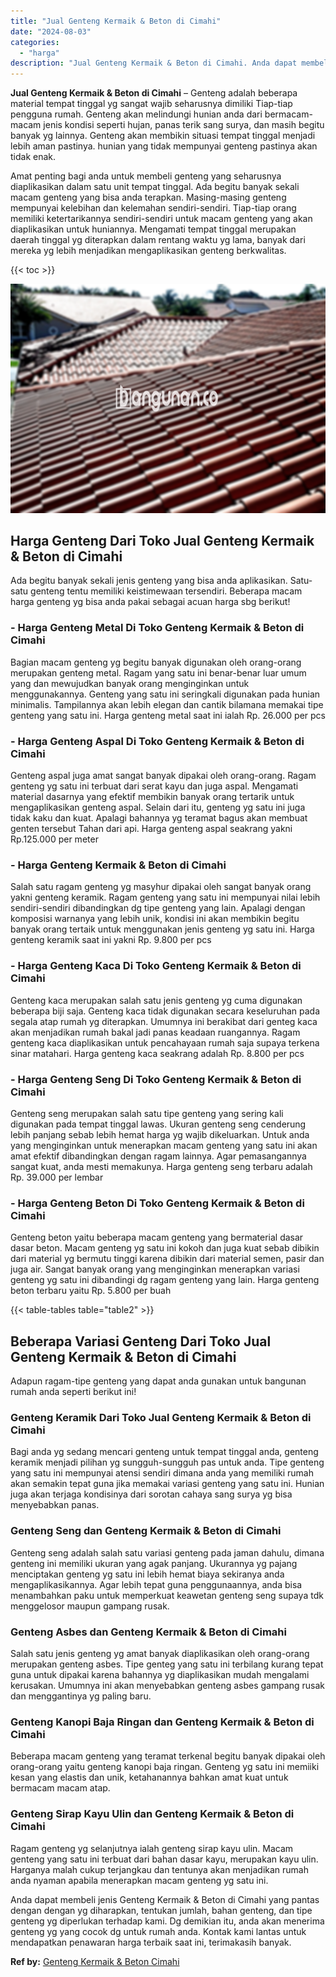 ```yaml
---
title: "Jual Genteng Kermaik & Beton di Cimahi"
date: "2024-08-03"
categories: 
  - "harga"
description: "Jual Genteng Kermaik & Beton di Cimahi. Anda dapat membeli jenis Genteng Kermaik & Beton di Cimahi yang pantas dengan dengan yg diharapkan, tentukan jumlah,..."
---
```


**Jual Genteng Kermaik & Beton di Cimahi** – Genteng adalah beberapa material tempat tinggal yg sangat wajib seharusnya dimiliki Tiap-tiap pengguna rumah. Genteng akan melindungi hunian anda dari bermacam-macam jenis kondisi seperti hujan, panas terik sang surya, dan masih begitu banyak yg lainnya. Genteng akan membikin situasi tempat tinggal menjadi lebih aman pastinya. hunian yang tidak mempunyai genteng pastinya akan tidak enak.

Amat penting bagi anda untuk membeli genteng yang seharusnya diaplikasikan dalam satu unit tempat tinggal. Ada begitu banyak sekali macam genteng yang bisa anda terapkan. Masing-masing genteng mempunyai kelebihan dan kelemahan sendiri-sendiri. Tiap-tiap orang memiliki ketertarikannya sendiri-sendiri untuk macam genteng yang akan diaplikasikan untuk huniannya. Mengamati tempat tinggal merupakan daerah tinggal yg diterapkan dalam rentang waktu yg lama, banyak dari mereka yg lebih menjadikan mengaplikasikan genteng berkwalitas.

{{< toc >}}

![Jual Genteng Kermaik & Beton di Cimahi](/images/genteng-minimalis-murah09.png)

## Harga Genteng Dari Toko Jual Genteng Kermaik & Beton di Cimahi

Ada begitu banyak sekali jenis genteng yang bisa anda aplikasikan. Satu-satu genteng tentu memiliki keistimewaan tersendiri. Beberapa macam harga genteng yg bisa anda pakai sebagai acuan harga sbg berikut!

### \- Harga Genteng Metal Di Toko Genteng Kermaik & Beton di Cimahi

Bagian macam genteng yg begitu banyak digunakan oleh orang-orang merupakan genteng metal. Ragam yang satu ini benar-benar luar umum yang dan mewujudkan banyak orang menginginkan untuk menggunakannya. Genteng yang satu ini seringkali digunakan pada hunian minimalis. Tampilannya akan lebih elegan dan cantik bilamana memakai tipe genteng yang satu ini. Harga genteng metal saat ini ialah Rp. 26.000 per pcs

### \- Harga Genteng Aspal Di Toko Genteng Kermaik & Beton di Cimahi

Genteng aspal juga amat sangat banyak dipakai oleh orang-orang. Ragam genteng yg satu ini terbuat dari serat kayu dan juga aspal. Mengamati material dasarnya yang efektif membikin banyak orang tertarik untuk mengaplikasikan genteng aspal. Selain dari itu, genteng yg satu ini juga tidak kaku dan kuat. Apalagi bahannya yg teramat bagus akan membuat genten tersebut Tahan dari api. Harga genteng aspal seakrang yakni Rp.125.000 per meter

### \- Harga Genteng Kermaik & Beton di Cimahi

Salah satu ragam genteng yg masyhur dipakai oleh sangat banyak orang yakni genteng keramik. Ragam genteng yang satu ini mempunyai nilai lebih sendiri-sendiri dibandingkan dg tipe genteng yang lain. Apalagi dengan komposisi warnanya yang lebih unik, kondisi ini akan membikin begitu banyak orang tertaik untuk menggunakan jenis genteng yg satu ini. Harga genteng keramik saat ini yakni Rp. 9.800 per pcs

### \- Harga Genteng Kaca Di Toko Genteng Kermaik & Beton di Cimahi

Genteng kaca merupakan salah satu jenis genteng yg cuma digunakan beberapa biji saja. Genteng kaca tidak digunakan secara keseluruhan pada segala atap rumah yg diterapkan. Umumnya ini berakibat dari genteg kaca akan menjadikan rumah bakal jadi panas keadaan ruangannya. Ragam genteng kaca diaplikasikan untuk pencahayaan rumah saja supaya terkena sinar matahari. Harga genteng kaca seakrang adalah Rp. 8.800 per pcs

### \- Harga Genteng Seng Di Toko Genteng Kermaik & Beton di Cimahi

Genteng seng merupakan salah satu tipe genteng yang sering kali digunakan pada tempat tinggal lawas. Ukuran genteng seng cenderung lebih panjang sebab lebih hemat harga yg wajib dikeluarkan. Untuk anda yang menginginkan untuk menerapkan macam genteng yang satu ini akan amat efektif dibandingkan dengan ragam lainnya. Agar pemasangannya sangat kuat, anda mesti memakunya. Harga genteng seng terbaru adalah Rp. 39.000 per lembar

### \- Harga Genteng Beton Di Toko Genteng Kermaik & Beton di Cimahi

Genteng beton yaitu beberapa macam genteng yang bermaterial dasar dasar beton. Macam genteng yg satu ini kokoh dan juga kuat sebab dibikin dari material yg bermutu tinggi karena dibikin dari material semen, pasir dan juga air. Sangat banyak orang yang menginginkan menerapkan variasi genteng yg satu ini dibandingi dg ragam genteng yang lain. Harga genteng beton terbaru yaitu Rp. 5.800 per buah

{{< table-tables table="table2" >}}

## Beberapa Variasi Genteng Dari Toko Jual Genteng Kermaik & Beton di Cimahi

Adapun ragam-tipe genteng yang dapat anda gunakan untuk bangunan rumah anda seperti berikut ini!

### Genteng Keramik Dari Toko Jual Genteng Kermaik & Beton di Cimahi

Bagi anda yg sedang mencari genteng untuk tempat tinggal anda, genteng keramik menjadi pilihan yg sungguh-sungguh pas untuk anda. Tipe genteng yang satu ini mempunyai atensi sendiri dimana anda yang memiliki rumah akan semakin tepat guna jika memakai variasi genteng yang satu ini. Hunian juga akan terjaga kondisinya dari sorotan cahaya sang surya yg bisa menyebabkan panas.

### Genteng Seng dan Genteng Kermaik & Beton di Cimahi

Genteng seng adalah salah satu variasi genteng pada jaman dahulu, dimana genteng ini memiliki ukuran yang agak panjang. Ukurannya yg pajang menciptakan genteng yg satu ini lebih hemat biaya sekiranya anda mengaplikasikannya. Agar lebih tepat guna penggunaannya, anda bisa menambahkan paku untuk memperkuat keawetan genteng seng supaya tdk menggelosor maupun gampang rusak.

### Genteng Asbes dan Genteng Kermaik & Beton di Cimahi

Salah satu jenis genteng yg amat banyak diaplikasikan oleh orang-orang merupakan genteng asbes. Tipe genteg yang satu ini terbilang kurang tepat guna untuk dipakai karena bahannya yg diaplikasikan mudah mengalami kerusakan. Umumnya ini akan menyebabkan genteng asbes gampang rusak dan menggantinya yg paling baru.

### Genteng Kanopi Baja Ringan dan Genteng Kermaik & Beton di Cimahi

Beberapa macam genteng yang teramat terkenal begitu banyak dipakai oleh orang-orang yaitu genteng kanopi baja ringan. Genteng yg satu ini memiiki kesan yang elastis dan unik, ketahanannya bahkan amat kuat untuk bermacam macam atap.

### Genteng Sirap Kayu Ulin dan Genteng Kermaik & Beton di Cimahi

Ragam genteng yg selanjutnya ialah genteng sirap kayu ulin. Macam genteng yang satu ini terbuat dari bahan dasar kayu, merupakan kayu ulin. Harganya malah cukup terjangkau dan tentunya akan menjadikan rumah anda nyaman apabila menerapkan macam genteng yg satu ini.

Anda dapat membeli jenis Genteng Kermaik & Beton di Cimahi yang pantas dengan dengan yg diharapkan, tentukan jumlah, bahan genteng, dan tipe genteng yg diperlukan terhadap kami. Dg demikian itu, anda akan menerima genteng yg yang cocok dg untuk rumah anda. Kontak kami lantas untuk mendapatkan penawaran harga terbaik saat ini, terimakasih banyak.

**Ref by:**  [Genteng Kermaik & Beton  Cimahi](https://id.wikipedia.org/wiki/Genteng)
